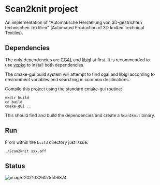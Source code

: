 # Scan2knit project

An implementation of "Automatische Herstellung von 3D-gestrichten technischen Textilien" (Automated Production of 3D knitted Technical Textiles).

## Dependencies

The only dependencies are [CGAL](https://doc.cgal.org/latest/Manual/windows.html) and [libigl](https://libigl.github.io/tutorial/) at first. It is recommended to use [vcpkg](https://github.com/microsoft/vcpkg) to install both dependencies.

The cmake-gui build system will attempt to find cgal and libigl according to environment variables and searching in common desitinations.

Compile this project using the standard cmake-gui routine:

    mkdir build
    cd build
    cmake-gui ..

This should find and build the dependencies and create a `Scan2knit` binary.

## Run

From within the `build` directory just issue:

    ./Scan2knit xxx.off

## Status

![image-20210326075506874](C:\Users\a\AppData\Roaming\Typora\typora-user-images\image-20210326075506874.png)